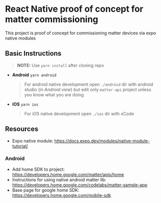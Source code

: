 # React Native proof of concept for matter commissioning
This project is proof of concept for commissioning matter devices via expo native modules

## Basic Instructions
> **NOTE:** Use `yarn install` after cloning repo
- **Android** `yarn android`

    > For android native development open `./android` dir with android studio (*in Android view*) but edit only `matter-api` project unless you know what you are doing

- **IOS** `yarn ios`
    > For iOS native development open `./ios` dir with xCode

## Resources
- Expo native module: https://docs.expo.dev/modules/native-module-tutorial/
### Android
- Add home SDK to project: https://developers.home.google.com/matter/apis/home
- Instructions for using native android matter lib: https://developers.home.google.com/codelabs/matter-sample-app
- Base page for google home SDK: https://developers.home.google.com/mobile-sdk
